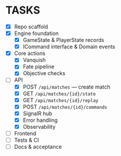 # TASKS

- [x] Repo scaffold
- [x] Engine foundation
  - [x] GameState & PlayerState records
  - [x] ICommand interface & Domain events
- [x] Core actions
  - [x] Vanquish
  - [x] Fate pipeline
  - [x] Objective checks
- [ ] API
  - [x] POST `/api/matches` — create match
  - [x] GET `/api/matches/{id}/state`
  - [x] GET `/api/matches/{id}/replay`
  - [x] POST `/api/matches/{id}/commands`
  - [x] SignalR hub
  - [x] Error handling
  - [x] Observability
- [ ] Frontend
- [ ] Tests & CI
- [ ] Docs & acceptance
